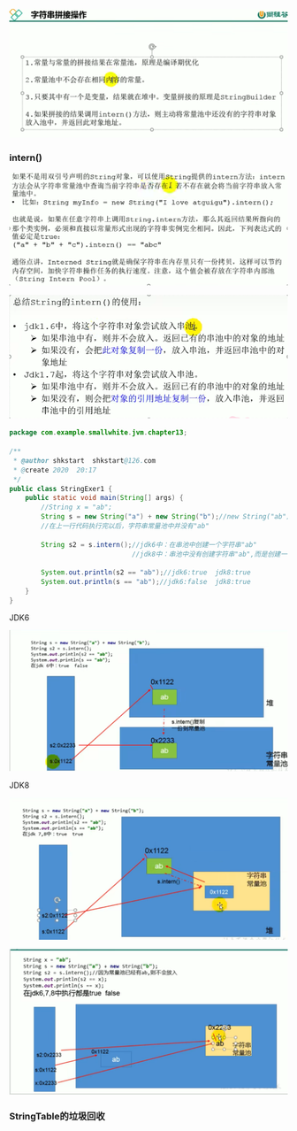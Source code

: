![image-20230222143818533](../image/image-20230222143818533.png)

### intern()

![image-20230222154541162](../image/image-20230222154541162.png)

![image-20230222164510246](../image/image-20230222164510246.png)





```java
package com.example.smallwhite.jvm.chapter13;

/**
 * @author shkstart  shkstart@126.com
 * @create 2020  20:17
 */
public class StringExer1 {
    public static void main(String[] args) {
        //String x = "ab";
        String s = new String("a") + new String("b");//new String("ab")
        //在上一行代码执行完以后，字符串常量池中并没有"ab"

        String s2 = s.intern();//jdk6中：在串池中创建一个字符串"ab"
                               //jdk8中：串池中没有创建字符串"ab",而是创建一个引用，指向new String("ab")，将此引用返回

        System.out.println(s2 == "ab");//jdk6:true  jdk8:true
        System.out.println(s == "ab");//jdk6:false  jdk8:true
    }
}

```

JDK6

![image-20230222165135165](../image/image-20230222165135165.png)

JDK8

![image-20230222165558858](../image/image-20230222165558858.png)

![image-20230222170502152](../image/image-20230222170502152.png)





### StringTable的垃圾回收

